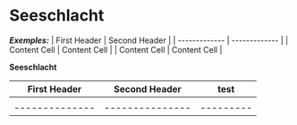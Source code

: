 # Seeschlacht
**_Exemples:_**
| First Header  | Second Header |
| ------------- | ------------- |
| Content Cell  | Content Cell  |
| Content Cell  | Content Cell  |

**Seeschlacht**



| First Header  | Second Header | test    |
| --------------|---------------|---------|
|               |               |         |
| --------------|---------------|---------|


